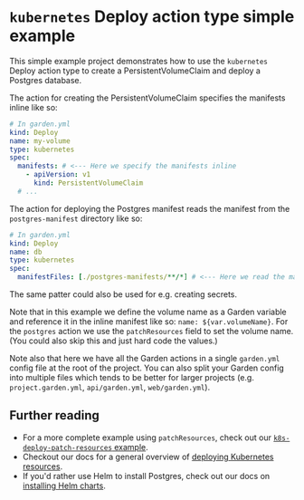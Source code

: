 # `kubernetes` Deploy action type simple example

This simple example project demonstrates how to use the `kubernetes` Deploy action type to create a PersistentVolumeClaim and deploy a Postgres database.

The action for creating the PersistentVolumeClaim specifies the manifests inline like so:

```yaml
# In garden.yml
kind: Deploy
name: my-volume
type: kubernetes
spec:
  manifests: # <--- Here we specify the manifests inline
    - apiVersion: v1
      kind: PersistentVolumeClaim
  # ...
```

The action for deploying the Postgres manifest reads the manifest from the `postgres-manifest` directory like so:

```yaml
# In garden.yml
kind: Deploy
name: db
type: kubernetes
spec:
  manifestFiles: [./postgres-manifests/**/*] # <--- Here we read the manifests from a file
```

The same patter could also be used for e.g. creating secrets.

Note that in this example we define the volume name as a Garden variable and reference it in the inline manifest like so: `name: ${var.volumeName}`. For the `postgres` action we use the `patchResources` field to set the volume name. (You could also skip this and just hard code the values.)

Note also that here we have all the Garden actions in a single `garden.yml` config file at the root of the project. You can also split your Garden config into multiple files which tends to be better for larger projects (e.g. `project.garden.yml`, `api/garden.yml`, `web/garden.yml`).

## Further reading

* For a more complete example using `patchResources`, check out our [`k8s-deploy-patch-resources` example](../k8s-deploy-patch-resources/).
* Checkout our docs for a general overview of [deploying Kubernetes resources](https://docs.garden.io/cedar-0.14/using-garden-with/kubernetes/deploy-k8s-resource).
* If you'd rather use Helm to install Postgres, check out our docs on [installing Helm charts](https://docs.garden.io/cedar-0.14/using-garden-with/kubernetes/install-helm-chart).

